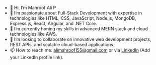 - 👋 Hi, I’m Mahroof Ali P
- 👀 I’m passionate about Full-Stack Development with expertise in technologies like HTML, CSS, JavaScript, Node.js, MongoDB, Express.js, React, Angular, and .NET Core.
- 🌱 I’m currently honing my skills in advanced MERN stack and cloud technologies like AWS.
- 💞️ I’m looking to collaborate on innovative web development projects, REST APIs, and scalable cloud-based applications.
- 📫 How to reach me: alimahroof155@gmail.com or via [LinkedIn](https://www.linkedin.com/in/mahroofali/) (Add your LinkedIn profile link).

<!---
mahroofalip/mahroofalip is a ✨ special ✨ repository because its `README.md` (this file) appears on your GitHub profile.
You can click the Preview link to take a look at your changes.
--->
